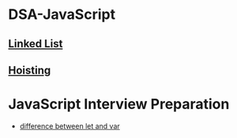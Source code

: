 # DSA-JavaScript

## [Linked List](https://github.com/subratsir/DSA-JavaScript/blob/main/linked-list.md)
## [Hoisting](https://github.com/subratsir/DSA-JavaScript/blob/main/Hoisting-In-JavaScript.md)

# JavaScript Interview Preparation

- [difference between let and var]()
